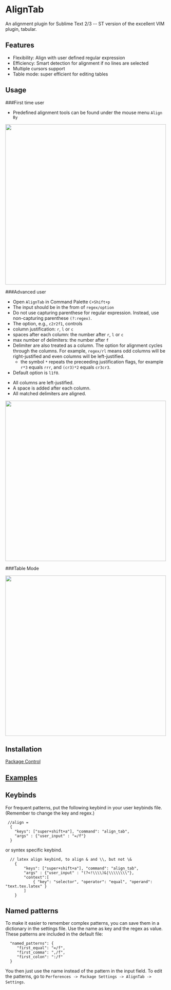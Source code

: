 AlignTab
==============
An alignment plugin for Sublime Text 2/3 -- ST version of the excellent VIM plugin, tabular.

Features
------------
- Flexibility: Align with user defined regular expression
- Efficiency: Smart detection for alignment if no lines are selected
- Multiple cursors support
- Table mode: super efficient for editing tables

Usage
------------
###First time user

- Predefined alignment tools can be found under the mouse menu `Align By`

<img width=500 src="https://github.com/randy3k/AlignTab/raw/fig/alignby.png">

###Advanced user

- Open `AlignTab` in Command Palette `C+Shift+p`
- The input should be in the from of `regex/option`
- Do not use capturing parenthese for regular expression. Instead, use non-capturing parenthese `(?:regex)`.
- The option, e.g., `c2r2f1`, controls
 - column justification: `r`, `l` or `c`
 - spaces after each column: the number after `r`, `l` or `c`
 - max number of delimiters: the number after `f`
- Delimiter are also treated as a column. The option for alignment cycles through the columns. 
For example, `regex/rl` means odd columns will be right-justified and even columns will be left-justified.
  - the symbol `*` repeats the preceeding justification flags, for example `r*3` equals `rrr`, and `(cr3)*2` equals `cr3cr3`.
- Default option is `l1f0`.
 * All columns are left-justified.
 * A space is added after each column.
 * All matched delimiters are aligned.

<img width=500 src="https://github.com/randy3k/AlignTab/raw/fig/aligntab.gif">

###Table Mode

<img width=500 src="https://github.com/randy3k/AlignTab/raw/fig/table.gif">


Installation
------------
[Package Control](http://wbond.net/sublime_packages/package_control)


[Examples](https://github.com/randy3k/AlignTab/wiki/Examples)
-----------

Keybinds
------------
For frequent patterns, put the following keybind in your user keybinds file. (Remember to change the key and regex.)

```
 //align =
  {
    "keys": ["super+shift+a"], "command": "align_tab",
    "args" : {"user_input" : "=/f"}
  }
```
or syntex specific keybind.

```
  // latex align keybind, to align & and \\, but not \&
    {
    	"keys": ["super+shift+a"], "command": "align_tab",
        "args" : {"user_input" : "(?<!\\\\)&|\\\\\\\\"},
        "context":[
            { "key": "selector", "operator": "equal", "operand": "text.tex.latex" }
        ]
    }
```



Named patterns
------------
To make it easier to remember complex patterns, you can save them in
a dictionary in the settings file. Use the name as key and the regex as value.
These patterns are included in the default file:

```
  "named_patterns": {
     "first_equal": "=/f",
     "first_comma": ",/f",
     "first_colon": ":/f"
  }
```

You then just use the name instead of the pattern in the input field.
To edit the patterns, go to `Perferences -> Package Settings -> AlignTab -> Settings`.
